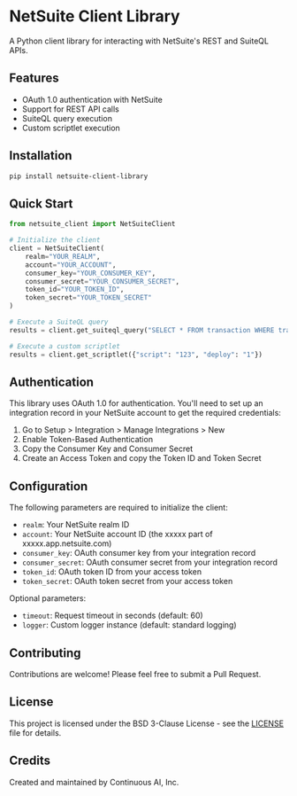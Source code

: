 # NetSuite Client Library

A Python client library for interacting with NetSuite's REST and SuiteQL APIs.

## Features

- OAuth 1.0 authentication with NetSuite
- Support for REST API calls
- SuiteQL query execution
- Custom scriptlet execution

## Installation

```bash
pip install netsuite-client-library
```

## Quick Start

```python
from netsuite_client import NetSuiteClient

# Initialize the client
client = NetSuiteClient(
    realm="YOUR_REALM",
    account="YOUR_ACCOUNT",
    consumer_key="YOUR_CONSUMER_KEY",
    consumer_secret="YOUR_CONSUMER_SECRET",
    token_id="YOUR_TOKEN_ID",
    token_secret="YOUR_TOKEN_SECRET"
)

# Execute a SuiteQL query
results = client.get_suiteql_query("SELECT * FROM transaction WHERE tranDate = '2024-01-01'")

# Execute a custom scriptlet
results = client.get_scriptlet({"script": "123", "deploy": "1"})
```

## Authentication

This library uses OAuth 1.0 for authentication. You'll need to set up an integration record in your NetSuite account to get the required credentials:

1. Go to Setup > Integration > Manage Integrations > New
2. Enable Token-Based Authentication
3. Copy the Consumer Key and Consumer Secret
4. Create an Access Token and copy the Token ID and Token Secret

## Configuration

The following parameters are required to initialize the client:

- `realm`: Your NetSuite realm ID
- `account`: Your NetSuite account ID (the xxxxx part of xxxxx.app.netsuite.com)
- `consumer_key`: OAuth consumer key from your integration record
- `consumer_secret`: OAuth consumer secret from your integration record
- `token_id`: OAuth token ID from your access token
- `token_secret`: OAuth token secret from your access token

Optional parameters:
- `timeout`: Request timeout in seconds (default: 60)
- `logger`: Custom logger instance (default: standard logging)

## Contributing

Contributions are welcome! Please feel free to submit a Pull Request.

## License

This project is licensed under the BSD 3-Clause License - see the [LICENSE](LICENSE) file for details.

## Credits

Created and maintained by Continuous AI, Inc. 